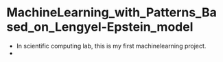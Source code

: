 # MachineLearning_with_Patterns_Based_on_Lengyel-Epstein_model
- In scientific computing lab, this is my first machinelearning project.
- 
